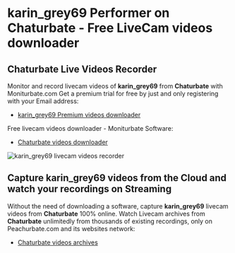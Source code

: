 # karin_grey69 Performer on Chaturbate - Free LiveCam videos downloader

## Chaturbate Live Videos Recorder

Monitor and record livecam videos of **karin_grey69** from **Chaturbate** with Moniturbate.com
Get a premium trial for free by just and only registering with your Email address:
* [karin_grey69 Premium videos downloader](https://moniturbate.com/request-demo-licence-key.html)

Free livecam videos downloader - Moniturbate Software:
* [Chaturbate videos downloader](https://moniturbate.com/moniturbate-download-software.html)

![karin_grey69 livecam videos recorder](https://peachurnet.com/templates/moniturbate-software.png)


## Capture karin_grey69 videos from the Cloud and watch your recordings on Streaming

Without the need of downloading a software, capture **karin_grey69** livecam videos from **Chaturbate** 100% online.
Watch Livecam archives from **Chaturbate** unlimitedly from thousands of existing recordings, only on Peachurbate.com and its websites network:
* [Chaturbate videos archives](https://peachurnet.com/)